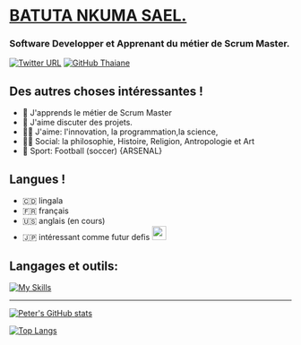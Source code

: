 
<h1 align="left"><strong><a href="https://sidbelbase.me">BATUTA NKUMA SAEL.</a></strong>
</h1>

<h3 align="left"><strong>
Software Developper et Apprenant du métier de Scrum Master.</strong></h3>

[![Twitter URL](https://img.shields.io/twitter/url/https/twitter.com/BatutaSael.svg?style=social&label=Follow%20%40BatutaSael)](https://twitter.com/BatutaSael)
[![GitHub Thaiane](https://img.shields.io/github/followers/Batutankuma?label=follow&style=social)](https://github.com/Batutankuma)
<br>

##  Des autres choses intéressantes !

- 🚀 J'apprends le métier de Scrum Master
- 🧔 J'aime discuter des projets.
- 👨‍⚕️ J'aime: l'innovation, la programmation,la science, 
- 👨‍🏫 Social: la philosophie, Histoire, Religion, Antropologie  et Art
- 🏅 Sport: Football (soccer) {ARSENAL}

## Langues !

- 🇨🇩 lingala
- 🇫🇷 français
- 🇺🇸 anglais (en cours)
- 🇯🇵 intéressant comme futur defis <img src="https://media.giphy.com/media/12oufCB0MyZ1Go/giphy.gif" width="25">



## Langages et outils:

[![My Skills](https://skills.thijs.gg/icons?i=flutter,supabase,nestjs,prisma,wordpress)](https://skills.thijs.gg)


---



  [![Peter's GitHub stats](https://github-readme-stats.vercel.app/api?username=Batutankuma&hide=prs&count_private=true&theme=synthwave&show_icons=true)](https://github.com/Batutankuma)

  [![Top Langs](https://github-readme-stats.vercel.app/api/top-langs/?username=Batutankuma&layout=compact&langs_count=6&show_icons=true&count_private=true&theme=gotham&bg_color=1E1E1E)](https://github.com/Batutankuma)


